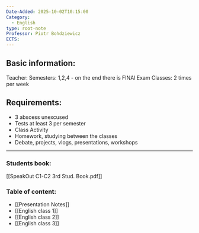 ```yaml
---
Date-Added: 2025-10-02T10:15:00
Category:
  - English
type: root-note
Professor: Piotr Bohdziewicz
ECTS:
---
```

## Basic information:
Teacher: 
Semesters: 1,2,4 - on the end there is FINAl Exam
Classes: 2 times per week

## Requirements:
- 3 abscess unexcused
- Tests at least 3 per semester
- Class Activity
- Homework, studying between the classes
- Debate, projects, vlogs, presentations, workshops
- - -
### Students book:
[[SpeakOut C1-C2 3rd Stud. Book.pdf]]
### Table of content:
- [[Presentation Notes]]
- [[English class 1]]
- [[English class 2]]
- [[English class 3]]
